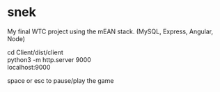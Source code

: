 # snek
My final WTC project using the mEAN stack. (MySQL, Express, Angular, Node)

cd Client/dist/client  
python3 -m http.server 9000  
localhost:9000  

space or esc to pause/play the game
